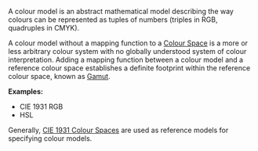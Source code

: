 A colour model is an abstract mathematical model describing the way colours can be represented as tuples of numbers (triples in RGB, quadruples in CMYK).

A colour model without a mapping function to a [Colour Space](../Colour%20Spaces/Colour%20Space.md) is a more or less arbitrary colour system with no globally understood system of colour interpretation. Adding a mapping function between a colour model and a reference colour space establishes a definite footprint within the reference colour space, known as [Gamut](../Gamut.md).

**Examples:**
- CIE 1931 RGB
- HSL

Generally, [CIE 1931 Colour Spaces](../Colour%20Spaces/CIE%201931%20Colour%20Spaces.md) are used as reference models for specifying colour models.
